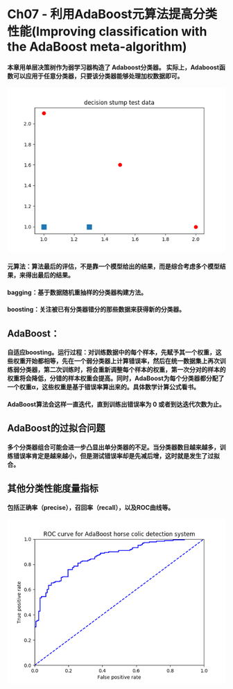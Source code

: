 # Ch07 - 利用AdaBoost元算法提高分类性能(Improving classification with the AdaBoost meta-algorithm)

#### 本章用单层决策树作为弱学习器构造了 Adaboost分类器。 实际上，Adaboost函数可以应用于任意分类器，只要该分类器能够处理加权数据即可。
![单层决策树测试数据](screenshot/单层决策树测试数据.png)
#### 元算法：算法最后的评估，不是靠一个模型给出的结果，而是综合考虑多个模型结果，来得出最后的结果。
 
#### bagging：基于数据随机重抽样的分类器构建方法。
#### boosting：关注被已有分类器错分的那些数据来获得新的分类器。
 
## AdaBoost：
#### 自适应boosting。运行过程：对训练数据中的每个样本，先赋予其一个权重，这些权重开始都相等，先在一个弱分类器上计算错误率，然后在统一数据集上再次训练弱分类器，第二次训练时，将会重新调整每个样本的权重，第一次分对的样本的权重将会降低，分错的样本权重会提高。同时，AdaBoost为每个分类器都分配了一个权重α，这些权重是基于错误率算出来的。具体数学计算公式看书。

#### AdaBoost算法会这样一直迭代，直到训练出错误率为 0 或者到达迭代次数为止。

## AdaBoost的过拟合问题 
#### 多个分类器组合可能会进一步凸显出单分类器的不足。当分类器数目越来越多，训练错误率肯定是越来越小，但是测试错误率却是先减后增，这时就是发生了过拟合。

## 其他分类性能度量指标
#### 包括正确率（precise），召回率（recall），以及ROC曲线等。
![ROC曲线](screenshot/ROC曲线.png)
